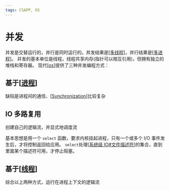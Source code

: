 ```yaml
---
tags: CSAPP, OS
---
```


# 并发

并发是交替运行的，并行是同时运行的。并发结果是[[多线程]]，并行结果是[[多进程]]。
并发的基本单位是线程，线程共享内存(指针可以相互引用)，但拥有独立的堆栈和寄存器。
现代[[os]]提供了三种并发编程方式：

## 基于[[进程]]

缺陷是进程间的通信、[[Synchronization]]比较复杂

## IO 多路复用

创建自己的逻辑流，并显式地调度流

基本思想是用一个 `select` 函数，要求内核挂起进程，只有一个或多个 I/O 事件发生后，才将控制返回给应用。
`select`处理[[系统级 IO#文件描述符]]的集合，直到里面某个描述符可用，才停止阻塞。

## 基于[[线程]]

综合以上两种方式，运行在进程上下文的逻辑流

[//begin]: # "Autogenerated link references for markdown compatibility"
[多线程]: ../../python/multitasks/多线程.md "多线程"
[多进程]: ../../python/multitasks/多进程.md "多进程"
[os]: <../../operating system/os.md> "操作系统"
[进程]: <../../operating system/虚拟化/进程.md> "进程"
[Synchronization]: <../../operating system/并发/Synchronization.md> "Synchronization"
[系统级 IO#文件描述符]: <系统级 IO.md> "系统级 IO"
[线程]: <../../operating system/并发/线程.md> "线程"
[//end]: # "Autogenerated link references"
